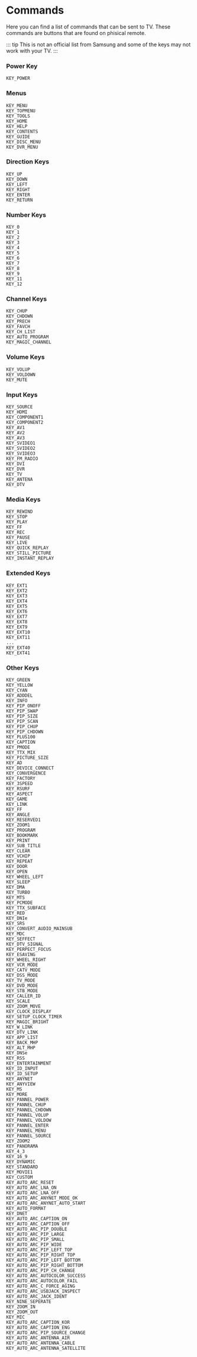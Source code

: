 # Commands

Here you can find a list of commands that can be sent to TV. These commands are buttons that are found on phisical remote.

::: tip
This is not an official list from Samsung and some of the keys may not work with your TV.
:::

### Power Key

```
KEY_POWER
```


### Menus

```
KEY_MENU
KEY_TOPMENU
KEY_TOOLS
KEY_HOME
KEY_HELP
KEY_CONTENTS
KEY_GUIDE
KEY_DISC_MENU
KEY_DVR_MENU
```

### Direction Keys

```
KEY_UP
KEY_DOWN
KEY_LEFT
KEY_RIGHT
KEY_ENTER
KEY_RETURN
```


### Number Keys

```
KEY_0
KEY_1
KEY_2
KEY_3
KEY_4
KEY_5
KEY_6
KEY_7
KEY_8
KEY_9
KEY_11
KEY_12
```

### Channel Keys

```
KEY_CHUP
KEY_CHDOWN
KEY_PRECH
KEY_FAVCH
KEY_CH_LIST
KEY_AUTO_PROGRAM
KEY_MAGIC_CHANNEL
```

### Volume Keys

```
KEY_VOLUP
KEY_VOLDOWN
KEY_MUTE
```

### Input Keys

```
KEY_SOURCE
KEY_HDMI
KEY_COMPONENT1
KEY_COMPONENT2
KEY_AV1
KEY_AV2
KEY_AV3
KEY_SVIDEO1
KEY_SVIDEO2
KEY_SVIDEO3
KEY_FM_RADIO
KEY_DVI
KEY_DVR
KEY_TV
KEY_ANTENA
KEY_DTV
```

### Media Keys

```
KEY_REWIND
KEY_STOP
KEY_PLAY
KEY_FF
KEY_REC
KEY_PAUSE
KEY_LIVE
KEY_QUICK_REPLAY
KEY_STILL_PICTURE
KEY_INSTANT_REPLAY
```

### Extended Keys

```
KEY_EXT1
KEY_EXT2
KEY_EXT3
KEY_EXT4
KEY_EXT5
KEY_EXT6
KEY_EXT7
KEY_EXT8
KEY_EXT9
KEY_EXT10
KEY_EXT11
...
KEY_EXT40
KEY_EXT41
```

### Other Keys

```
KEY_GREEN
KEY_YELLOW
KEY_CYAN
KEY_ADDDEL
KEY_INFO
KEY_PIP_ONOFF
KEY_PIP_SWAP
KEY_PIP_SIZE
KEY_PIP_SCAN
KEY_PIP_CHUP
KEY_PIP_CHDOWN
KEY_PLUS100
KEY_CAPTION
KEY_PMODE
KEY_TTX_MIX
KEY_PICTURE_SIZE
KEY_AD
KEY_DEVICE_CONNECT
KEY_CONVERGENCE
KEY_FACTORY
KEY_3SPEED
KEY_RSURF
KEY_ASPECT
KEY_GAME
KEY_LINK
KEY_FF
KEY_ANGLE
KEY_RESERVED1
KEY_ZOOM1
KEY_PROGRAM
KEY_BOOKMARK
KEY_PRINT
KEY_SUB_TITLE
KEY_CLEAR
KEY_VCHIP
KEY_REPEAT
KEY_DOOR
KEY_OPEN
KEY_WHEEL_LEFT
KEY_SLEEP
KEY_DMA
KEY_TURBO
KEY_MTS
KEY_PCMODE
KEY_TTX_SUBFACE
KEY_RED
KEY_DNIe
KEY_SRS
KEY_CONVERT_AUDIO_MAINSUB
KEY_MDC
KEY_SEFFECT
KEY_DTV_SIGNAL
KEY_PERPECT_FOCUS
KEY_ESAVING
KEY_WHEEL_RIGHT
KEY_VCR_MODE
KEY_CATV_MODE
KEY_DSS_MODE
KEY_TV_MODE
KEY_DVD_MODE
KEY_STB_MODE
KEY_CALLER_ID
KEY_SCALE
KEY_ZOOM_MOVE
KEY_CLOCK_DISPLAY
KEY_SETUP_CLOCK_TIMER
KEY_MAGIC_BRIGHT
KEY_W_LINK
KEY_DTV_LINK
KEY_APP_LIST
KEY_BACK_MHP
KEY_ALT_MHP
KEY_DNSe
KEY_RSS
KEY_ENTERTAINMENT
KEY_ID_INPUT
KEY_ID_SETUP
KEY_ANYNET
KEY_ANYVIEW
KEY_MS
KEY_MORE
KEY_PANNEL_POWER
KEY_PANNEL_CHUP
KEY_PANNEL_CHDOWN
KEY_PANNEL_VOLUP
KEY_PANNEL_VOLDOW
KEY_PANNEL_ENTER
KEY_PANNEL_MENU
KEY_PANNEL_SOURCE
KEY_ZOOM2
KEY_PANORAMA
KEY_4_3
KEY_16_9
KEY_DYNAMIC
KEY_STANDARD
KEY_MOVIE1
KEY_CUSTOM
KEY_AUTO_ARC_RESET
KEY_AUTO_ARC_LNA_ON
KEY_AUTO_ARC_LNA_OFF
KEY_AUTO_ARC_ANYNET_MODE_OK
KEY_AUTO_ARC_ANYNET_AUTO_START
KEY_AUTO_FORMAT
KEY_DNET
KEY_AUTO_ARC_CAPTION_ON
KEY_AUTO_ARC_CAPTION_OFF
KEY_AUTO_ARC_PIP_DOUBLE
KEY_AUTO_ARC_PIP_LARGE
KEY_AUTO_ARC_PIP_SMALL
KEY_AUTO_ARC_PIP_WIDE
KEY_AUTO_ARC_PIP_LEFT_TOP
KEY_AUTO_ARC_PIP_RIGHT_TOP
KEY_AUTO_ARC_PIP_LEFT_BOTTOM
KEY_AUTO_ARC_PIP_RIGHT_BOTTOM
KEY_AUTO_ARC_PIP_CH_CHANGE
KEY_AUTO_ARC_AUTOCOLOR_SUCCESS
KEY_AUTO_ARC_AUTOCOLOR_FAIL
KEY_AUTO_ARC_C_FORCE_AGING
KEY_AUTO_ARC_USBJACK_INSPECT
KEY_AUTO_ARC_JACK_IDENT
KEY_NINE_SEPERATE
KEY_ZOOM_IN
KEY_ZOOM_OUT
KEY_MIC
KEY_AUTO_ARC_CAPTION_KOR
KEY_AUTO_ARC_CAPTION_ENG
KEY_AUTO_ARC_PIP_SOURCE_CHANGE
KEY_AUTO_ARC_ANTENNA_AIR
KEY_AUTO_ARC_ANTENNA_CABLE
KEY_AUTO_ARC_ANTENNA_SATELLITE
```